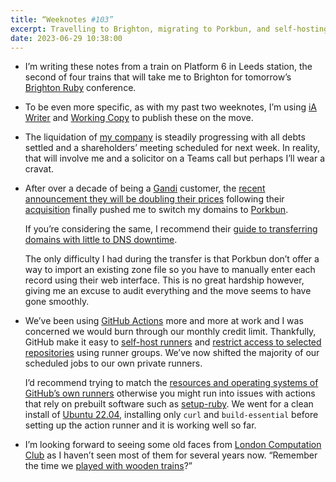 ```yaml
---
title: “Weeknotes #103”
excerpt: Travelling to Brighton, migrating to Porkbun, and self-hosting GitHub Actions runners.
date: 2023-06-29 10:38:00
---
```

*   I’m writing these notes from a train on Platform 6 in Leeds station, the second of four trains that will take me to Brighton for tomorrow’s [Brighton Ruby](https://brightonruby.com/) conference.

*   To be even more specific, as with my past two weeknotes, I’m using [iA Writer](https://ia.net/writer) and [Working Copy](https://workingcopy.app) to publish these on the move.

*   The liquidation of [my company](https://www.ghostcassette.com/) is steadily progressing with all debts settled and a shareholders’ meeting scheduled for next week. In reality, that will involve me and a solicitor on a Teams call but perhaps I’ll wear a cravat.

*   After over a decade of being a [Gandi](https://www.gandi.net/en-GB) customer, the [recent announcement they will be doubling their prices](https://chaos.social/@jonty/110542930325547466) following their [acquisition](https://domainnamewire.com/2023/03/02/total-web-solutions-acquires-domain-registrar-gandi-forming-new-entity/) finally pushed me to switch my domains to [Porkbun](https://porkbun.com/).

    If you’re considering the same, I recommend their [guide to transferring domains with little to DNS downtime](https://kb.porkbun.com/article/89-how-to-transfer-a-domain-to-porkbun-with-no-downtime).
    
    The only difficulty I had during the transfer is that Porkbun don’t offer a way to import an existing zone file so you have to manually enter each record using their web interface. This is no great hardship however, giving me an excuse to audit everything and the move seems to have gone smoothly.
    
*   We’ve been using [GitHub Actions](https://docs.github.com/en/actions) more and more at work and I was concerned we would burn through our monthly credit limit. Thankfully, GitHub make it easy to [self-host runners](https://docs.github.com/en/actions/hosting-your-own-runners/managing-self-hosted-runners/adding-self-hosted-runners) and [restrict access to selected repositories](https://docs.github.com/en/actions/hosting-your-own-runners/managing-self-hosted-runners/managing-access-to-self-hosted-runners-using-groups) using runner groups. We’ve now shifted the majority of our scheduled jobs to our own private runners.

    I’d recommend trying to match the [resources and operating systems of GitHub’s own runners](https://docs.github.com/en/actions/using-github-hosted-runners/about-github-hosted-runners#supported-runners-and-hardware-resources) otherwise you might run into issues with actions that rely on prebuilt software such as [setup-ruby](https://github.com/ruby/setup-ruby#supported-platforms). We went for a clean install of [Ubuntu 22.04](https://releases.ubuntu.com/jammy/), installing only `curl` and `build-essential` before setting up the action runner and it is working well so far.
    
*   I’m looking forward to seeing some old faces from [London Computation Club](https://london.computation.club/) as I haven’t seen most of them for several years now. “Remember the time we [played with wooden trains](https://github.com/computationclub/computationclub.github.io/wiki/The-Shunting-Yard-Algorithm)?”